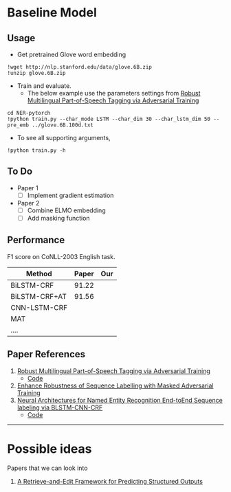# Baseline Model
## Usage
+ Get pretrained Glove word embedding
```
!wget http://nlp.stanford.edu/data/glove.6B.zip
!unzip glove.6B.zip
```
+ Train and evaluate.
   + The below example use the parameters settings from [Robust Multilingual Part-of-Speech Tagging via Adversarial Training](https://www.aclweb.org/anthology/N18-1089.pdf)
```
cd NER-pytorch
!python train.py --char_mode LSTM --char_dim 30 --char_lstm_dim 50 --pre_emb ../glove.6B.100d.txt
```
+ To see all supporting arguments,
```
!python train.py -h
```

## To Do
+ Paper 1
   - [ ] Implement gradient estimation

+ Paper 2
   - [ ] Combine ELMO embedding
   - [ ] Add masking function

## Performance
F1 score on CoNLL-2003 English task.

| Method        | Paper | Our |
|---------------|-------|-----|
| BiLSTM-CRF    | 91.22 |     |
| BiLSTM-CRF+AT | 91.56 |     |
| CNN-LSTM-CRF  |       |     |
| MAT           |       |     |
| ....          |       |     |

## Paper References
1. [Robust Multilingual Part-of-Speech Tagging via Adversarial Training](https://www.aclweb.org/anthology/N18-1089.pdf)
   - [Code](https://github.com/michiyasunaga/pos_adv)
2. [Enhance Robustness of Sequence Labelling with Masked Adversarial Training](https://www.aclweb.org/anthology/2020.findings-emnlp.28/)
3. [Neural Architectures for Named Entity Recognition End-toEnd Sequence labeling via BLSTM-CNN-CRF](https://arxiv.org/pdf/1603.01354.pdf)
   - [Code](https://github.com/glample/tagger)
---
# Possible ideas
Papers that we can look into
1. [A Retrieve-and-Edit Framework for Predicting Structured Outputs](https://papers.nips.cc/paper/2018/file/cd17d3ce3b64f227987cd92cd701cc58-Paper.pdf)

